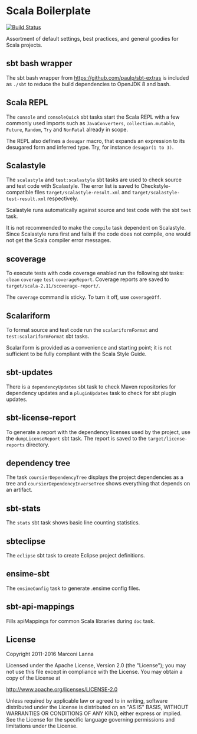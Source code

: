Scala Boilerplate
=================

[![Build Status](https://travis-ci.org/dbast/spark-scala-template.svg?branch=master)](https://travis-ci.org/dbast/spark-scala-template)

Assortment of default settings, best practices, and general goodies for Scala projects.

sbt bash wrapper
----------------

The sbt bash wrapper from https://github.com/paulp/sbt-extras is included as `./sbt` to reduce the build dependencies to OpenJDK 8 and bash.

Scala REPL
----------

The `console` and `consoleQuick` sbt tasks start the Scala REPL with a few commonly used imports such as `JavaConverters`, `collection.mutable`, `Future`, `Random`, `Try` and `NonFatal` already in scope.

The REPL also defines a `desugar` macro, that expands an expression to its desugared form and inferred type. Try, for instance `desugar(1 to 3)`.

Scalastyle
----------

The `scalastyle` and `test:scalastyle` sbt tasks are used to check source and test code with Scalastyle.
The error list is saved to Checkstyle-compatible files `target/scalastyle-result.xml` and `target/scalastyle-test-result.xml` respectively.

Scalastyle runs automatically against source and test code with the sbt `test` task.

It is not recommended to make the `compile` task dependent on Scalastyle.
Since Scalastyle runs first and fails if the code does not compile, one would not get the Scala compiler error messages.

scoverage
---------

To execute tests with code coverage enabled run the following sbt tasks: `clean` `coverage` `test` `coverageReport`.
Coverage reports are saved to `target/scala-2.11/scoverage-report/`.

The `coverage` command is sticky. To turn it off, use `coverageOff`.

Scalariform
-----------

To format source and test code run the `scalariformFormat` and `test:scalariformFormat` sbt tasks.

Scalariform is provided as a convenience and starting point; it is not sufficient to be fully compliant with the Scala Style Guide.

sbt-updates
-----------

There is a `dependencyUpdates` sbt task to check Maven repositories for dependency updates and a `pluginUpdates` task to check for sbt plugin updates.

sbt-license-report
------------------

To generate a report with the dependency licenses used by the project, use the `dumpLicenseReport` sbt task.
The report is saved to the `target/license-reports` directory.

dependency tree
---------------

The task `coursierDependencyTree` displays the project dependencies as a tree and `coursierDependencyInverseTree` shows everything that depends on an artifact.

sbt-stats
---------

The `stats` sbt task shows basic line counting statistics.

sbteclipse
----------

The `eclipse` sbt task to create Eclipse project definitions.

ensime-sbt
----------

The `ensimeConfig` task to generate .ensime config files.

sbt-api-mappings
----------------

Fills apiMappings for common Scala libraries during `doc` task.

License
-------

Copyright 2011-2016 Marconi Lanna

Licensed under the Apache License, Version 2.0 (the "License");
you may not use this file except in compliance with the License.
You may obtain a copy of the License at

   http://www.apache.org/licenses/LICENSE-2.0

Unless required by applicable law or agreed to in writing, software
distributed under the License is distributed on an "AS IS" BASIS,
WITHOUT WARRANTIES OR CONDITIONS OF ANY KIND, either express or implied.
See the License for the specific language governing permissions and
limitations under the License.
